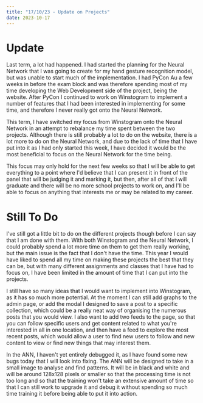 ```yaml
---
title: "17/10/23 - Update on Projects"
date: 2023-10-17
---
```


# Update
Last term, a lot had happened. I had started the planning for the Neural Network that I was going to create for my hand gesture recognition model, but was unable to start much of the implementation. I had PyCon Au a few weeks in before the exam block and was therefore spending most of my time developing the Web Development side of the project, being the website. After PyCon I continued to work on Winstogram to implement a number of features that I had been interested in implementing for some time, and therefore I never really got onto the Neural Network.

This term, I have switched my focus from Winstogram onto the Neural Network in an attempt to rebalance my time spent between the two projects. Although there is still probably a lot to do on the website, there is a lot more to do on the Neural Network, and due to the lack of time that I have put into it as I had only started this week, I have decided it would be the most beneficial to focus on the Neural Network for the time being.

This focus may only hold for the next few weeks so that I will be able to get everything to a point where I'd believe that I can present it in front of the panel that will be judging it and marking it, but then, after all of that I will graduate and there will be no more school projects to work on, and I'll be able to focus on anything that interests me or may be related to my career.

# Still To Do
I've still got a little bit to do on the different projects though before I can say that I am done with them. With both Winstogram and the Neural Network, I could probably spend a lot more time on them to get them really working, but the main issue is the fact that I don't have the time. This year I would have liked to spend all my time on making these projects the best that they can be, but with many different assignments and classes that I have had to focus on, I have been limited in the amount of time that I can put into the projects.

I still have so many ideas that I would want to implement into Winstogram, as it has so much more potential. At the moment I can still add graphs to the admin page, or add the modal I designed to save a post to a specific collection, which could be a really neat way of organising the numerous posts that you would view. I also want to add two feeds to the page, so that you can follow specific users and get content related to what you're interested in all in one location, and then have a feed to explore the most recent posts, which would allow a user to find new users to follow and new content to view or find new things that may interest them.

In the ANN, I haven't yet entirely debugged it, as I have found some new bugs today that I will look into fixing. The ANN will be designed to take in a small image to analyse and find patterns. It will be in black and white and will be around 128x128 pixels or smaller so that the processing time is not too long and so that the training won't take an extensive amount of time so that I can still work to upgrade it and debug it without spending so much time training it before being able to put it into action.